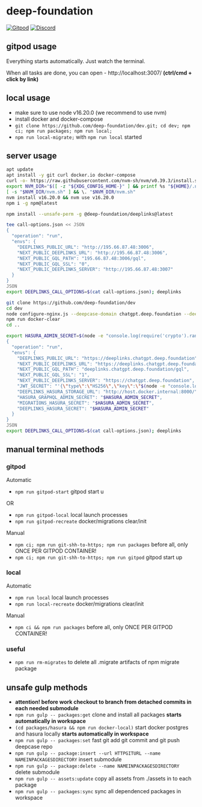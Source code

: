 # deep-foundation

[![Gitpod](https://img.shields.io/badge/Gitpod-ready--to--code-blue?logo=gitpod)](https://gitpod.io/#https://github.com/deep-foundation/dev) [![Discord](https://badgen.net/badge/icon/discord?icon=discord&label&color=purple)](https://discord.gg/deep-foundation)

## gitpod usage

Everything starts automatically. Just watch the terminal.

When all tasks are done, you can open - http://localhost:3007/ **(ctrl/cmd + click by link)**


## local usage

- make sure to use node v16.20.0 (we recommend to use nvm)
- install docker and docker-compose
- `git clone https://github.com/deep-foundation/dev.git; cd dev; npm ci; npm run packages; npm run local;`
- `npm run local-migrate;` with `npm run local` started

## server usage

```sh
apt update
apt install -y git curl docker.io docker-compose
curl -o- https://raw.githubusercontent.com/nvm-sh/nvm/v0.39.3/install.sh | bash
export NVM_DIR="$([ -z "${XDG_CONFIG_HOME-}" ] && printf %s "${HOME}/.nvm" || printf %s "${XDG_CONFIG_HOME}/nvm")"
[ -s "$NVM_DIR/nvm.sh" ] && \. "$NVM_DIR/nvm.sh"
nvm install v16.20.0 && nvm use v16.20.0
npm i -g npm@latest

npm install --unsafe-perm -g @deep-foundation/deeplinks@latest

tee call-options.json << JSON
{
  "operation": "run",
  "envs": {
    "DEEPLINKS_PUBLIC_URL": "http://195.66.87.48:3006",
    "NEXT_PUBLIC_DEEPLINKS_URL": "http://195.66.87.48:3006",
    "NEXT_PUBLIC_GQL_PATH": "195.66.87.48:3006/gql",
    "NEXT_PUBLIC_GQL_SSL": "0",
    "NEXT_PUBLIC_DEEPLINKS_SERVER": "http://195.66.87.48:3007"
  }
}
JSON
export DEEPLINKS_CALL_OPTIONS=$(cat call-options.json); deeplinks

git clone https://github.com/deep-foundation/dev
cd dev
node configure-nginx.js --deepcase-domain chatgpt.deep.foundation --deeplinks-domain deeplinks.chatgpt.deep.foundation --certbot-email drakonard@gmail.com
npm run docker-clear
cd ..

export HASURA_ADMIN_SECRET=$(node -e "console.log(require('crypto').randomBytes(32).toString('base64'));"); tee call-options.json << JSON
{
  "operation": "run",
  "envs": {
    "DEEPLINKS_PUBLIC_URL": "https://deeplinks.chatgpt.deep.foundation",
    "NEXT_PUBLIC_DEEPLINKS_URL": "https://deeplinks.chatgpt.deep.foundation",
    "NEXT_PUBLIC_GQL_PATH": "deeplinks.chatgpt.deep.foundation/gql",
    "NEXT_PUBLIC_GQL_SSL": "1",
    "NEXT_PUBLIC_DEEPLINKS_SERVER": "https://chatgpt.deep.foundation",
    "JWT_SECRET": "'{\"type\":\"HS256\",\"key\":\"$(node -e "console.log(require('crypto').randomBytes(50).toString('base64'));")\"}'",
    "DEEPLINKS_HASURA_STORAGE_URL": "http://host.docker.internal:8000/",
    "HASURA_GRAPHQL_ADMIN_SECRET": "$HASURA_ADMIN_SECRET",
    "MIGRATIONS_HASURA_SECRET": "$HASURA_ADMIN_SECRET",
    "DEEPLINKS_HASURA_SECRET": "$HASURA_ADMIN_SECRET"
  }
}
JSON
export DEEPLINKS_CALL_OPTIONS=$(cat call-options.json); deeplinks
```

## manual terminal methods

### gitpod

Automatic

- `npm run gitpod-start` gitpod start u

OR

- `npm run gitpod-local` local launch processes
- `npm run gitpod-recreate` docker/migrations clear/init

Manual

- `npm ci; npm run git-shh-to-https; npm run packages` before all, only ONCE PER GITPOD CONTAINER!
- `npm ci; npm run git-shh-to-https; npm run gitpod` gitpod start up

### local

Automatic

- `npm run local` local launch processes
- `npm run local-recreate` docker/migrations clear/init

Manual

- `npm ci && npm run packages` before all, only ONCE PER GITPOD CONTAINER!

### useful

- `npm run rm-migrates` to delete all .migrate artifacts of npm migrate package

## unsafe gulp methods

- **attention! before work checkout to branch from detached commits in each needed submodule**
- `npm run gulp -- packages:get` clone and install all packages **starts automatically in workspace**
- `(cd packages/hasura && npm run docker-local)` start docker postgres and hasura locally **starts automatically in workspace**
- `npm run gulp -- packages:set` fast git add git commit and git push deepcase repo
- `npm run gulp -- package:insert --url HTTPGITURL --name NAMEINPACKAGESDIRECTORY` insert submodule
- `npm run gulp -- package:delete --name NAMEINPACKAGESDIRECTORY` delete submodule
- `npm run gulp -- assets:update` copy all assets from ./assets in to each package
- `npm run gulp -- packages:sync` sync all dependenced packages in workspace

